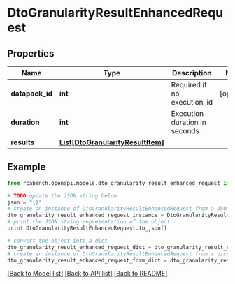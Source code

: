 # DtoGranularityResultEnhancedRequest


## Properties

Name | Type | Description | Notes
------------ | ------------- | ------------- | -------------
**datapack_id** | **int** | Required if no execution_id | [optional] 
**duration** | **int** | Execution duration in seconds | 
**results** | [**List[DtoGranularityResultItem]**](DtoGranularityResultItem.md) |  | 

## Example

```python
from rcabench.openapi.models.dto_granularity_result_enhanced_request import DtoGranularityResultEnhancedRequest

# TODO update the JSON string below
json = "{}"
# create an instance of DtoGranularityResultEnhancedRequest from a JSON string
dto_granularity_result_enhanced_request_instance = DtoGranularityResultEnhancedRequest.from_json(json)
# print the JSON string representation of the object
print DtoGranularityResultEnhancedRequest.to_json()

# convert the object into a dict
dto_granularity_result_enhanced_request_dict = dto_granularity_result_enhanced_request_instance.to_dict()
# create an instance of DtoGranularityResultEnhancedRequest from a dict
dto_granularity_result_enhanced_request_form_dict = dto_granularity_result_enhanced_request.from_dict(dto_granularity_result_enhanced_request_dict)
```
[[Back to Model list]](../README.md#documentation-for-models) [[Back to API list]](../README.md#documentation-for-api-endpoints) [[Back to README]](../README.md)


